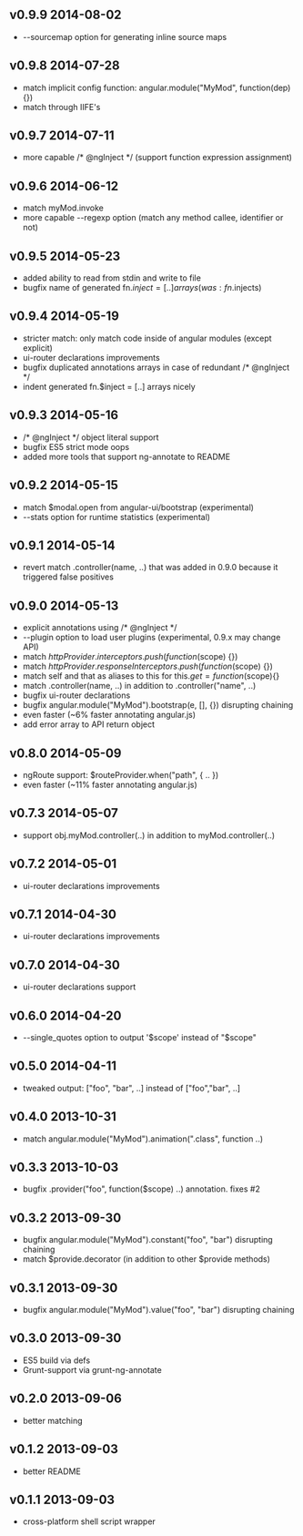## v0.9.9 2014-08-02
 * --sourcemap option for generating inline source maps

## v0.9.8 2014-07-28
 * match implicit config function: angular.module("MyMod", function(dep) {})
 * match through IIFE's

## v0.9.7 2014-07-11
 * more capable /* @ngInject */ (support function expression assignment)

## v0.9.6 2014-06-12
 * match myMod.invoke
 * more capable --regexp option (match any method callee, identifier or not)

## v0.9.5 2014-05-23
 * added ability to read from stdin and write to file
 * bugfix name of generated fn.$inject = [..] arrays (was: fn.$injects)

## v0.9.4 2014-05-19
 * stricter match: only match code inside of angular modules (except explicit)
 * ui-router declarations improvements
 * bugfix duplicated annotations arrays in case of redundant /* @ngInject */
 * indent generated fn.$inject = [..] arrays nicely

## v0.9.3 2014-05-16
 * /* @ngInject */ object literal support
 * bugfix ES5 strict mode oops
 * added more tools that support ng-annotate to README

## v0.9.2 2014-05-15
 * match $modal.open from angular-ui/bootstrap (experimental)
 * --stats option for runtime statistics (experimental)

## v0.9.1 2014-05-14
 * revert match .controller(name, ..) that was added in 0.9.0 because it
   triggered false positives

## v0.9.0 2014-05-13
 * explicit annotations using /* @ngInject */
 * --plugin option to load user plugins (experimental, 0.9.x may change API)
 * match $httpProvider.interceptors.push(function($scope) {})
 * match $httpProvider.responseInterceptors.push(function($scope) {})
 * match self and that as aliases to this for this.$get = function($scope){}
 * match .controller(name, ..) in addition to .controller("name", ..)
 * bugfix ui-router declarations
 * bugfix angular.module("MyMod").bootstrap(e, [], {}) disrupting chaining
 * even faster (~6% faster annotating angular.js)
 * add error array to API return object

## v0.8.0 2014-05-09
 * ngRoute support: $routeProvider.when("path", { .. })
 * even faster (~11% faster annotating angular.js)

## v0.7.3 2014-05-07
 * support obj.myMod.controller(..) in addition to myMod.controller(..)

## v0.7.2 2014-05-01
 * ui-router declarations improvements

## v0.7.1 2014-04-30
 * ui-router declarations improvements

## v0.7.0 2014-04-30
 * ui-router declarations support

## v0.6.0 2014-04-20
 * --single_quotes option to output '$scope' instead of "$scope"

## v0.5.0 2014-04-11
 * tweaked output: ["foo", "bar", ..] instead of ["foo","bar", ..]

## v0.4.0 2013-10-31
 * match angular.module("MyMod").animation(".class", function ..)

## v0.3.3 2013-10-03
 * bugfix .provider("foo", function($scope) ..) annotation. fixes #2

## v0.3.2 2013-09-30
 * bugfix angular.module("MyMod").constant("foo", "bar") disrupting chaining
 * match $provide.decorator (in addition to other $provide methods)

## v0.3.1 2013-09-30
 * bugfix angular.module("MyMod").value("foo", "bar") disrupting chaining

## v0.3.0 2013-09-30
 * ES5 build via defs
 * Grunt-support via grunt-ng-annotate

## v0.2.0 2013-09-06
 * better matching

## v0.1.2 2013-09-03
 * better README

## v0.1.1 2013-09-03
 * cross-platform shell script wrapper
